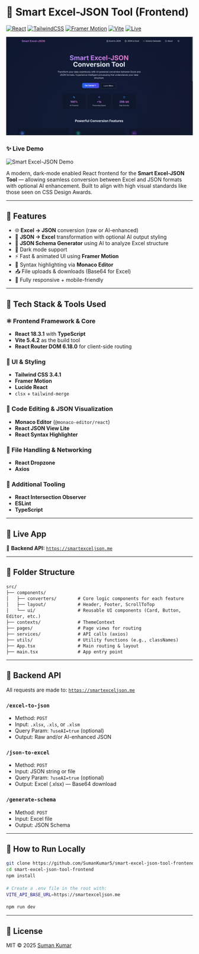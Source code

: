 # 🧠 Smart Excel-JSON Tool (Frontend)

[![React](https://img.shields.io/badge/React-18-blue?logo=react)](https://reactjs.org/)
[![TailwindCSS](https://img.shields.io/badge/TailwindCSS-3.4-06B6D4?logo=tailwindcss)](https://tailwindcss.com/)
[![Framer Motion](https://img.shields.io/badge/Framer--Motion-Animation-EF6C00?logo=framer)](https://www.framer.com/motion/)
[![Vite](https://img.shields.io/badge/Vite-Built--with-646CFF?logo=vite)](https://vitejs.dev/)
[![Live](https://img.shields.io/badge/Live-smartexceljson.me-success?logo=vercel)](https://smartexceljson.me)

![App Preview](./public/preview.png)

### ✨ Live Demo

![Smart Excel-JSON Demo](./public/demo.gif)

A modern, dark-mode enabled React frontend for the **Smart Excel-JSON Tool** — allowing seamless conversion between Excel and JSON formats with optional AI enhancement. Built to align with high visual standards like those seen on CSS Design Awards.

---

## 🌟 Features

- 🌐 **Excel → JSON** conversion (raw or AI-enhanced)
- 📄 **JSON → Excel** transformation with optional AI output styling
- 🧠 **JSON Schema Generator** using AI to analyze Excel structure
- 🎨 Dark mode support
- ⚡ Fast & animated UI using **Framer Motion**
- 🧩 Syntax highlighting via **Monaco Editor**
- 📤 File uploads & downloads (Base64 for Excel)
- 📱 Fully responsive + mobile-friendly

---

## 🧰 Tech Stack & Tools Used

### ⚛️ Frontend Framework & Core
- **React 18.3.1** with **TypeScript**
- **Vite 5.4.2** as the build tool
- **React Router DOM 6.18.0** for client-side routing

### 🎨 UI & Styling
- **Tailwind CSS 3.4.1**
- **Framer Motion**
- **Lucide React**
- `clsx` + `tailwind-merge`

### 🧠 Code Editing & JSON Visualization
- **Monaco Editor** (`@monaco-editor/react`)
- **React JSON View Lite**
- **React Syntax Highlighter**

### 📂 File Handling & Networking
- **React Dropzone**
- **Axios**

### 🎯 Additional Tooling
- **React Intersection Observer**
- **ESLint**
- **TypeScript**

---

## 🚀 Live App

🔗 **Backend API:** [`https://smartexceljson.me`](https://smartexceljson.me)

---

## 📁 Folder Structure

```
src/
├── components/
│   ├── converters/        # Core logic components for each feature
│   ├── layout/            # Header, Footer, ScrollToTop
│   └── ui/                # Reusable UI components (Card, Button, Editor, etc.)
├── contexts/              # ThemeContext
├── pages/                 # Page views for routing
├── services/              # API calls (axios)
├── utils/                 # Utility functions (e.g., classNames)
├── App.tsx                # Main routing & layout
├── main.tsx               # App entry point
```

---

## 🧠 Backend API

All requests are made to: [`https://smartexceljson.me`](https://smartexceljson.me)

### `/excel-to-json`
- Method: `POST`
- Input: `.xlsx`, `.xls`, or `.xlsm`
- Query Param: `?useAI=true` (optional)
- Output: Raw and/or AI-enhanced JSON

### `/json-to-excel`
- Method: `POST`
- Input: JSON string or file
- Query Param: `?useAI=true` (optional)
- Output: Excel (.xlsx) — Base64 download

### `/generate-schema`
- Method: `POST`
- Input: Excel file
- Output: JSON Schema

---

## 📜 How to Run Locally

```bash
git clone https://github.com/SumanKumar5/smart-excel-json-tool-frontend.git
cd smart-excel-json-tool-frontend
npm install

# Create a .env file in the root with:
VITE_API_BASE_URL=https://smartexceljson.me

npm run dev
```

---

## 📄 License

MIT © 2025 [Suman Kumar](https://github.com/sumankumar)

